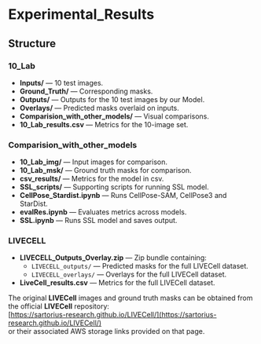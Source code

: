 # Experimental_Results

## Structure

### 10_Lab
- **Inputs/** — 10 test images.
- **Ground_Truth/** — Corresponding masks.
- **Outputs/** — Outputs for the 10 test images by our Model.
- **Overlays/** — Predicted masks overlaid on inputs.
- **Comparision_with_other_models/** — Visual comparisons.
- **10_Lab_results.csv** — Metrics for the 10-image set.

### Comparision_with_other_models

- **10_Lab_img/** — Input images for comparison.  
- **10_Lab_msk/** — Ground truth masks for comparison.  
- **csv_results/** — Metrics for the model in csv.  
- **SSL_scripts/** — Supporting scripts for running SSL model.  
- **CellPose_Stardist.ipynb** — Runs CellPose-SAM, CellPose3 and StarDist.  
- **evalRes.ipynb** — Evaluates metrics across models.  
- **SSL.ipynb** — Runs SSL model and saves output.  

### LIVECELL

- **LIVECELL_Outputs_Overlay.zip** — Zip bundle containing:
  - `LIVECELL_outputs/` — Predicted masks for the full LIVECell dataset.
  - `LIVECELL_overlays/` — Overlays for the full LIVECell dataset.
- **LiveCell_results.csv** — Metrics for the full LIVECell dataset.

The original **LIVECell** images and ground truth masks can be obtained from the official **LIVECell** repository:  
[https://sartorius-research.github.io/LIVECell/](https://sartorius-research.github.io/LIVECell/)  
or their associated AWS storage links provided on that page.
